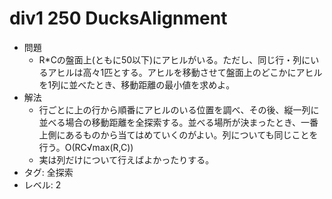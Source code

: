 # div1 250 DucksAlignment

- 問題
    - R\*Cの盤面上(ともに50以下)にアヒルがいる。ただし、同じ行・列にいるアヒルは高々1匹とする。アヒルを移動させて盤面上のどこかにアヒルを1列に並べたとき、移動距離の最小値を求めよ。
- 解法
    - 行ごとに上の行から順番にアヒルのいる位置を調べ、その後、縦一列に並べる場合の移動距離を全探索する。並べる場所が決まったとき、一番上側にあるものから当てはめていくのがよい。列についても同じことを行う。O(RC√max(R,C))
    - 実は列だけについて行えばよかったりする。
- タグ: 全探索
- レベル: 2
